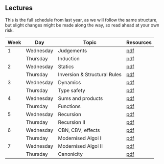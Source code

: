 ## Lectures

This is the full schedule from last year, as we will follow the same structure,
but slight changes might be made along the way, so read ahead at your own risk.

| Week | Day      | Topic                     | Resources                        |
| ---- | -------- | -------------------       | -------------------------------- |
| 1    | Wednesday | Judgements                | [pdf](pdf/lecture01.pdf)    |
|      | Thursday  | Induction                 | [pdf](pdf/lecture02.pdf)    |
| 2    | Wednesday | Statics                   | [pdf](pdf/lecture03.pdf) |
|      | Thursday  | Inversion & Structural Rules | [pdf](pdf/lecture04.pdf) | 
| 3    | Wednesday | Dynamics                  | [pdf](pdf/lecture05.pdf) |
|      | Thursday  | Type safety               | [pdf](pdf/lecture06.pdf) |
| 4    | Wednesday | Sums and products         | [pdf](pdf/lecture07.pdf) |
|      | Thursday  | Functions                 | [pdf](pdf/lecture08.pdf) |
| 5    | Wednesday | Recursion                 | [pdf](pdf/lecture09.pdf) |
|      | Thursday  | Recursion II              | [pdf](pdf/lecture10.pdf) |
| 6    | Wednesday | CBN, CBV, effects         | [pdf](pdf/lecture11.pdf) |
|      | Thursday  | Modernised Algol I        | [pdf](pdf/lecture12.pdf) |
| 7    | Wednesday | Modernised Algol II       | [pdf](pdf/lecture13.pdf) |
|      | Thursday  | Canonicity                | [pdf](pdf/lecture14.pdf) |
